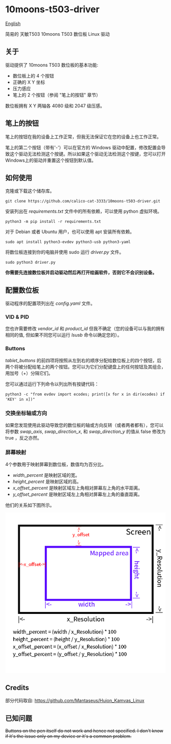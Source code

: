 # 10moons-t503-driver

[English](https://github.com/calico-cat-3333/10moons-t503-driver/blob/master/README.md)

简易的 天敏T503 10moons T503 数位板 Linux 驱动

## 关于

驱动提供了 10moons T503 数位板的基本功能:
* 数位板上的 4 个按钮
* 正确的 X Y 坐标
* 压力感应
* 笔上的 2 个按钮（参阅 "笔上的按钮" 章节）

数位板拥有 X Y 两轴各 4080 级和 2047 级压感。

## 笔上的按钮

笔上的按钮在我的设备上工作正常，但我无法保证它在您的设备上也工作正常。

笔上的第二个按钮（带有'-'）可以在官方的 Windows 驱动中配置，修改配置会导致这个驱动无法检测这个按键。所以如果这个驱动无法检测这个按键，您可以打开 Windows上的驱动并重置这个按钮到默认值。

## 如何使用

克隆或下载这个储存库。

```
git clone https://github.com/calico-cat-3333/10moons-t503-driver.git
```

安装列出在 _requirements.txt_ 文件中的所有依赖，可以使用 python 虚拟环境。

```
python3 -m pip install -r requirements.txt
```

对于 Debian 或者 Ubuntu 用户，也可以使用 apt 安装所有依赖。

```
sudo apt install python3-evdev python3-usb python3-yaml
```

将数位板连接到你的电脑并使用 sudo 运行 _driver.py_ 文件。

```
sudo python3 driver.py
```

**你需要先连接数位板并启动驱动然后再打开绘画软件，否则它不会识别设备。**

## 配置数位板

驱动程序的配置项列出在 _config.yaml_ 文件。

### VID & PID

您也许需要修改 *vendor_id* 和 *product_id* 但我不确定（您的设备可以与我的拥有相同的值, 但如果不同您可以运行 *lsusb* 命令以确定您的）。

### Buttons

*tablet_buttons* 的前四项将按照从左到右的顺序分配给数位板上的四个按钮，后两个将被分配给笔上的两个按钮。您可以为它们分配键盘上的任何按钮及其组合，用加号（+）分隔它们。

您可以通过运行下列命令以列出所有按键代码：
```
python3 -c "from evdev import ecodes; print([x for x in dir(ecodes) if 'KEY' in x])"
```

### 交换坐标轴或方向

如果您发现使用此驱动导致您的数位板的轴或方向反转（或者两者都有），您可以将参数 *swap_axis*, *swap_direction_x*, 和 *swap_direction_y* 的值从 false 修改为 true ，反之亦然。

### 屏幕映射

4个参数用于映射屏幕到数位板，数值均为百分比。
* *width_percent* 是映射区域的宽。
* *height_percent* 是映射区域的高。
* *x_offset_percent* 是映射区域左上角相对屏幕左上角的水平距离。
* *y_offset_percent* 是映射区域左上角相对屏幕左上角的垂直距离。

他们的关系如下图所示。

![screen_mapping.png](screen_mapping.png)

## Credits

部分代码取自: https://github.com/Mantaseus/Huion_Kamvas_Linux

## 已知问题

~~Buttons on the pen itself do not work and hence not specified. I don't know if it's the issue only on my device or it's a common problem.~~
